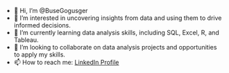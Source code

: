 - 👋 Hi, I’m @BuseGogusger
- 👀 I’m interested in uncovering insights from data and using them to drive informed decisions.
- 🌱 I’m currently learning data analysis skills, including SQL, Excel, R, and Tableau.
- 💞️ I’m looking to collaborate on data analysis projects and opportunities to apply my skills.
- 📫 How to reach me: [LinkedIn Profile](https://www.linkedin.com/in/busegogusger/)

